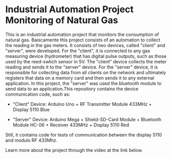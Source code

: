 # Industrial Automation Project Monitoring of Natural Gas

This is an industrial automation project that monitors the consumption of natural gas. Baiscamente this project consists of an automation to collect the reading in the gas meters. It consists of two devices, called "client" and "server", were developed. For the "client", it is connected to any gas measuring device (hydrometer) that has digital pulse outputs, such as those used by the reed-swtich sensor in 5V. The "client" device collects the meter reading and sends it to the "server" device. For the "server" device, it is responsible for collecting data from all clients on the network and ultimately registers that data on a memory card and then sends it to any external application. In this project, the "server" was used the bluetooth module to send data to an application.This repository contains the device communication code, such as:

- "Client" Device: Arduino Uno + RF Transmitter Module 433MHz + Display 5110 Blue

- "Server" Device: Arduino Mega + Shield-SD-Card Module + Bluetooth Module HC-06 + Receiver 433MHz + Display 5110 Red

Still, it contains code for tests of communication between the display 5110 and modulo RF 433Mhz.

Learn more about the project through the video at the link below.
